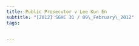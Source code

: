 ```yaml
---
title: Public Prosecutor v Lee Kun En 
subtitle: "[2012] SGHC 31 / 09\_February\_2012"
tags:


---
```


